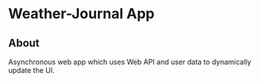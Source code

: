 # Weather-Journal App

## About

Asynchronous web app which uses Web API and user data to dynamically update the UI.
